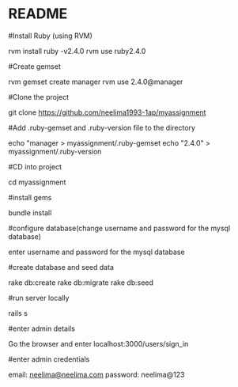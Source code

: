 # README

#Install Ruby (using RVM)

rvm install ruby -v2.4.0
rvm use ruby2.4.0

#Create gemset

rvm gemset create manager
rvm use 2.4.0@manager

#Clone the project

git clone https://github.com/neelima1993-1ap/myassignment

#Add .ruby-gemset and .ruby-version file to the directory

echo "manager > myassignment/.ruby-gemset
echo "2.4.0" > myassignment/.ruby-version

#CD into project

cd myassignment

#install gems

bundle install

#configure database(change username and password for the mysql database)

enter username and password for the mysql database

#create database and seed data

rake db:create
rake db:migrate
rake db:seed

#run server locally

rails s

#enter admin details

Go the browser and enter localhost:3000/users/sign_in

#enter admin credentials

email: neelima@neelima.com
password: neelima@123














